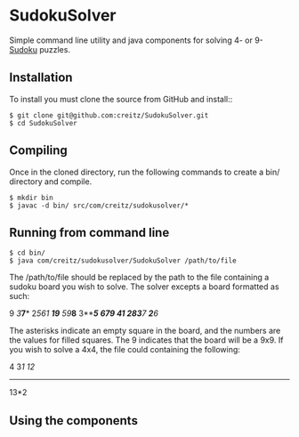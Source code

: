 SudokuSolver
=========================

Simple command line utility and java components for solving 4- or 9-[Sudoku][] puzzles.

## Installation

To install you must clone the source from GitHub and install::

    $ git clone git@github.com:creitz/SudokuSolver.git
    $ cd SudokuSolver


## Compiling

Once in the cloned directory, run the following commands to create a bin/ directory and compile.

	$ mkdir bin
	$ javac -d bin/ src/com/creitz/sudokusolver/*

## Running from command line

	$ cd bin/
	$ java com/creitz/sudokusolver/SudokuSolver /path/to/file
	
The /path/to/file should be replaced by the path to the file containing a sudoku board you wish to solve.
The solver excepts a board formatted as such:

9
*3***7***
2***56*1*
***19****
*59***8**
3*******5
**6***79*
****41***
*2*83***7
***2***6*

The asterisks indicate an empty square in the board, and the numbers are the values for filled squares.
The 9 indicates that the board will be a 9x9.  If you wish to solve a 4x4, the file could containing the following:

4
3*1*
*12*
****
13*2 

## Using the components



[Sudoku]: http://en.wikipedia.org/wiki/Sudoku
